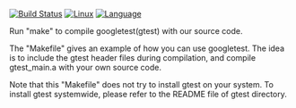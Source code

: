 [![Build Status](https://travis-ci.org/suchak1/warm-up-project.png?branch=master)](https://travis-ci.org/suchak1/audit_map)
[![Linux](https://img.shields.io/badge/os-Linux-1f425f.svg)](https://ubuntu.com/download/desktop)
[![Language](https://img.shields.io/badge/language-C++11-red.svg)](http://www.cplusplus.com/)

Run "make" to compile googletest(gtest) with our source code.

The "Makefile" gives an example of how you can use googletest. The idea is to include the gtest header files during compilation, and compile gtest_main.a with your own source code. 

Note that this "Makefile" does not try to install gtest on your system. To install gtest systemwide, please refer to the README file of gtest directory. 
